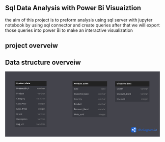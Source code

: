 ## Sql Data Analysis with Power Bi Visuaiztion

the aim of this project is to preform analysis using sql server with jupyter notebook
by using sql connector and create queries after that we will export those queries into 
power Bi to make an interactive visualization 

## project overveiw

## Data structure overveiw
![image](./image/Untitled.png)
